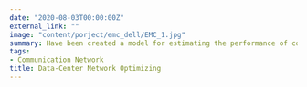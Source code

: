 ```yaml
---
date: "2020-08-03T00:00:00Z"
external_link: ""
image: "content/porject/emc_dell/EMC_1.jpg"
summary: Have been created a model for estimating the performance of communication protocols for channels with noises and simulated on Matlab Communication Toolbox. The results of simulations and implement models on the EMC 2 data-center are compared. It is shown that their deviation does not exceed the boundaries of 11%, which confirms the consistency of the research.
tags:
- Communication Network
title: Data-Center Network Optimizing
---
```


